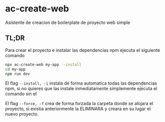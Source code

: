 # ac-create-web

Asistente de creacion de boilerplate de proyecto web simple

## TL;DR

Para crear el proyecto e instalar las dependencias npm ejecuta el siguiente comando

```sh
npx ac-create-web my-app --install
cd my-app
npm run dev
```
El flag `--install, -i` instala de forma automatica todas las dependencias npm, si no quieres que las instale inmediatamente simplemente ejecuta el comando sin el

El flag `--force, -f` crea de forma forzada la carpeta donde se alojara el proyecto, si existia anteriormente la ELIMINARA y creara en su lugar el nuevo proyecto.
